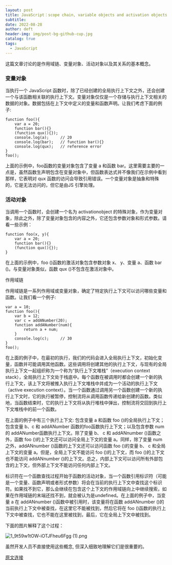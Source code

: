 ```yaml
---
layout: post
title: JavaScript：scope chain, variable objects and activation objects.【译】
subtitle:
date: 2022-08-28
author: deft
header-img: img/post-bg-github-cup.jpg
catalog: true
tags:
  - JavaScript
---
```


这篇文章讨论的是作用域链、变量对象、活动对象以及其关系的基本概念。

### 变量对象

当执行一个 JavaScript 函数时，除了已经创建的全局执行上下文之外，还会创建一个与该函数相关联的执行上下文。变量对象仅仅是一个存储与执行上下文相关的数据的对象。数据包括在上下文中定义的变量和函数声明。让我们考虑下面的例子:


```
function foo(){
    var a = 20;
    function bar(){}
    (function qux(){});
    console.log(a);     // 20
    console.log(bar);   // function bar(){}
    console.log(qux);   // reference error
}
foo();
```

上面的示例中，foo函数的变量对象包含了变量 a 和函数 bar。这里需要主要的一点是，虽然函数生声明包含在变量对象中，但函数表达式并不像我们在示例中看到那样，它表明对 qux 函数的访问会导致引用错误。一个变量对象是抽象和特殊的，它是无法访问的，但它是由JS 引擎处理。

### 活动对象

当调用一个函数时，会创建一个名为 activationobject 的特殊对象，作为变量对象，除此之外，除了变量对象包含的内容之外，它还包含参数对象和形式参数。请看一些示例：


```
function foo(x, y){
    var a = 20;
    function bar(){}
    (function qux(){});
}
```

在上面的示例中，foo ()函数的激活对象包含参数对象 x、 y、变量 a、函数 bar ()。与变量对象类似，函数 qux ()不包含在激活对象中。

作用域链

作用域链是一系列作用域或变量对象，确定了特定执行上下文可以访问哪些变量和函数。让我们看一个例子:


```
var a = 10;
function foo(){
    var b = 12;
    var c = addANumber(20);
    function addANumber(num){
        return a + num;
    }
    console.log(c);     // 30
}
foo();
```

在上面的例子中，在最初的执行，我们的代码会进入全局执行上下文，初始化变量，函数并可能调用其他函数。这些调用将创建其他的执行上下文，与现有的全局执行上下文一起组织称为一个称为“执行上下文堆栈”（execution context stack），全局执行上下文处于栈底中。每个函数在被调用时都会创建一个新的执行上下文，该上下文将被推入执行上下文堆栈中并成为一个活动的执行上下文（active execution context）。当一个函数通过调用另一个函数创建一个新的执行上下文时，它的执行被暂停，控制流将从调用函数传递给新创建的函数。类似地，当函数结束时，它的执行上下文将从执行堆栈中弹出，控制流将交回到执行上下文堆栈中的前一个函数。

在上面的例子中有三个执行上下文: 包含变量 a 和函数 foo ()的全局执行上下文； 包含变量 b、c 和 addANumber 函数的foo函数执行上下文；以及包含参数 num 的 addANumber函数执行上下文。除了变量 b、 c 和 addANnumber ()函数之外，函数 foo ()的上下文还可以访问全局上下文的变量 a。同样，除了变量 num 之外，addANnumber ()函数的上下文还可以访问函数 foo ()的变量 b、 c 和全局上下文的变量 a。但是，全局上下文不能访问 foo ()的上下文，而 foo ()的上下文也不能访问 addANnumber ()的上下文。总之，内部上下文可以访问所有外部包含的上下文，但外部上下文不能访问任何内部上下文。

标识符在一个函数查找过程开始于函数的活动对象，当一个函数引用标识符（可能是一个变量、函数声明或者形式参数）将会在当前的执行上下文中查找这个标识符。如果找不到它，那么会继续在包含这个上下文的作用域链向上中继续搜索，如果在作用域链的末端还找不到，就会被认为是undefined。在上面的例子中，当变量 a 在 addANnumber ()函数中被引用时，该变量将在函数 addANnumber ()的当前执行上下文中被查找，在这里它不能被找到，然后它将在 foo ()函数的执行上下文中被查找，它也不能在这里被找到，最后，它在全局上下文中被找到。

下面的图片解释了这个过程：

![1_9t59w1tOW-iOTJFheu6Fgg (1).png](https://deftliang.github.io/img/in-post/1_9t59w1tOW-iOTJFheu6Fgg.png)


虽然开发人员不直接使用这些概念, 但深入细致地理解它们是很重要的。


[原文连接](https://medium.com/@klausng/javascript-scope-chain-variable-objects-and-activation-objects-4eb017256d0b)

